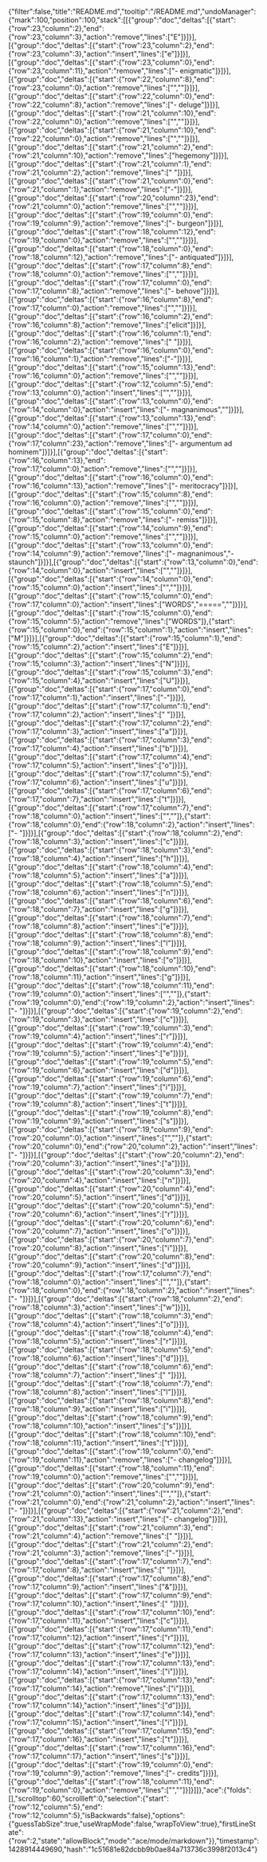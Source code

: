 {"filter":false,"title":"README.md","tooltip":"/README.md","undoManager":{"mark":100,"position":100,"stack":[[{"group":"doc","deltas":[{"start":{"row":23,"column":2},"end":{"row":23,"column":3},"action":"remove","lines":["E"]}]}],[{"group":"doc","deltas":[{"start":{"row":23,"column":2},"end":{"row":23,"column":3},"action":"insert","lines":["e"]}]}],[{"group":"doc","deltas":[{"start":{"row":23,"column":0},"end":{"row":23,"column":11},"action":"remove","lines":["- enigmatic"]}]}],[{"group":"doc","deltas":[{"start":{"row":22,"column":8},"end":{"row":23,"column":0},"action":"remove","lines":["",""]}]}],[{"group":"doc","deltas":[{"start":{"row":22,"column":0},"end":{"row":22,"column":8},"action":"remove","lines":["- deluge"]}]}],[{"group":"doc","deltas":[{"start":{"row":21,"column":10},"end":{"row":22,"column":0},"action":"remove","lines":["",""]}]}],[{"group":"doc","deltas":[{"start":{"row":21,"column":10},"end":{"row":22,"column":0},"action":"remove","lines":["",""]}]}],[{"group":"doc","deltas":[{"start":{"row":21,"column":2},"end":{"row":21,"column":10},"action":"remove","lines":["hegemony"]}]}],[{"group":"doc","deltas":[{"start":{"row":21,"column":1},"end":{"row":21,"column":2},"action":"remove","lines":[" "]}]}],[{"group":"doc","deltas":[{"start":{"row":21,"column":0},"end":{"row":21,"column":1},"action":"remove","lines":["-"]}]}],[{"group":"doc","deltas":[{"start":{"row":20,"column":23},"end":{"row":21,"column":0},"action":"remove","lines":["",""]}]}],[{"group":"doc","deltas":[{"start":{"row":19,"column":0},"end":{"row":19,"column":9},"action":"remove","lines":["- burgeon"]}]}],[{"group":"doc","deltas":[{"start":{"row":18,"column":12},"end":{"row":19,"column":0},"action":"remove","lines":["",""]}]}],[{"group":"doc","deltas":[{"start":{"row":18,"column":0},"end":{"row":18,"column":12},"action":"remove","lines":["- antiquated"]}]}],[{"group":"doc","deltas":[{"start":{"row":17,"column":8},"end":{"row":18,"column":0},"action":"remove","lines":["",""]}]}],[{"group":"doc","deltas":[{"start":{"row":17,"column":0},"end":{"row":17,"column":8},"action":"remove","lines":["- behove"]}]}],[{"group":"doc","deltas":[{"start":{"row":16,"column":8},"end":{"row":17,"column":0},"action":"remove","lines":["",""]}]}],[{"group":"doc","deltas":[{"start":{"row":16,"column":2},"end":{"row":16,"column":8},"action":"remove","lines":["elicit"]}]}],[{"group":"doc","deltas":[{"start":{"row":16,"column":1},"end":{"row":16,"column":2},"action":"remove","lines":[" "]}]}],[{"group":"doc","deltas":[{"start":{"row":16,"column":0},"end":{"row":16,"column":1},"action":"remove","lines":["-"]}]}],[{"group":"doc","deltas":[{"start":{"row":15,"column":13},"end":{"row":16,"column":0},"action":"remove","lines":["",""]}]}],[{"group":"doc","deltas":[{"start":{"row":12,"column":5},"end":{"row":13,"column":0},"action":"insert","lines":["",""]}]}],[{"group":"doc","deltas":[{"start":{"row":13,"column":0},"end":{"row":14,"column":0},"action":"insert","lines":["- magnanimous",""]}]}],[{"group":"doc","deltas":[{"start":{"row":13,"column":13},"end":{"row":14,"column":0},"action":"remove","lines":["",""]}]}],[{"group":"doc","deltas":[{"start":{"row":17,"column":0},"end":{"row":17,"column":23},"action":"remove","lines":["- argumentum ad hominem"]}]}],[{"group":"doc","deltas":[{"start":{"row":16,"column":13},"end":{"row":17,"column":0},"action":"remove","lines":["",""]}]}],[{"group":"doc","deltas":[{"start":{"row":16,"column":0},"end":{"row":16,"column":13},"action":"remove","lines":["- meritocracy"]}]}],[{"group":"doc","deltas":[{"start":{"row":15,"column":8},"end":{"row":16,"column":0},"action":"remove","lines":["",""]}]}],[{"group":"doc","deltas":[{"start":{"row":15,"column":0},"end":{"row":15,"column":8},"action":"remove","lines":["- remiss"]}]}],[{"group":"doc","deltas":[{"start":{"row":14,"column":9},"end":{"row":15,"column":0},"action":"remove","lines":["",""]}]}],[{"group":"doc","deltas":[{"start":{"row":13,"column":0},"end":{"row":14,"column":9},"action":"remove","lines":["- magnanimous","- staunch"]}]}],[{"group":"doc","deltas":[{"start":{"row":13,"column":0},"end":{"row":14,"column":0},"action":"insert","lines":["",""]}]}],[{"group":"doc","deltas":[{"start":{"row":14,"column":0},"end":{"row":15,"column":0},"action":"insert","lines":["",""]}]}],[{"group":"doc","deltas":[{"start":{"row":15,"column":0},"end":{"row":17,"column":0},"action":"insert","lines":["WORDS","=====",""]}]}],[{"group":"doc","deltas":[{"start":{"row":15,"column":0},"end":{"row":15,"column":5},"action":"remove","lines":["WORDS"]},{"start":{"row":15,"column":0},"end":{"row":15,"column":1},"action":"insert","lines":["M"]}]}],[{"group":"doc","deltas":[{"start":{"row":15,"column":1},"end":{"row":15,"column":2},"action":"insert","lines":["E"]}]}],[{"group":"doc","deltas":[{"start":{"row":15,"column":2},"end":{"row":15,"column":3},"action":"insert","lines":["N"]}]}],[{"group":"doc","deltas":[{"start":{"row":15,"column":3},"end":{"row":15,"column":4},"action":"insert","lines":["U"]}]}],[{"group":"doc","deltas":[{"start":{"row":17,"column":0},"end":{"row":17,"column":1},"action":"insert","lines":["-"]}]}],[{"group":"doc","deltas":[{"start":{"row":17,"column":1},"end":{"row":17,"column":2},"action":"insert","lines":[" "]}]}],[{"group":"doc","deltas":[{"start":{"row":17,"column":2},"end":{"row":17,"column":3},"action":"insert","lines":["a"]}]}],[{"group":"doc","deltas":[{"start":{"row":17,"column":3},"end":{"row":17,"column":4},"action":"insert","lines":["b"]}]}],[{"group":"doc","deltas":[{"start":{"row":17,"column":4},"end":{"row":17,"column":5},"action":"insert","lines":["o"]}]}],[{"group":"doc","deltas":[{"start":{"row":17,"column":5},"end":{"row":17,"column":6},"action":"insert","lines":["u"]}]}],[{"group":"doc","deltas":[{"start":{"row":17,"column":6},"end":{"row":17,"column":7},"action":"insert","lines":["t"]}]}],[{"group":"doc","deltas":[{"start":{"row":17,"column":7},"end":{"row":18,"column":0},"action":"insert","lines":["",""]},{"start":{"row":18,"column":0},"end":{"row":18,"column":2},"action":"insert","lines":["- "]}]}],[{"group":"doc","deltas":[{"start":{"row":18,"column":2},"end":{"row":18,"column":3},"action":"insert","lines":["c"]}]}],[{"group":"doc","deltas":[{"start":{"row":18,"column":3},"end":{"row":18,"column":4},"action":"insert","lines":["h"]}]}],[{"group":"doc","deltas":[{"start":{"row":18,"column":4},"end":{"row":18,"column":5},"action":"insert","lines":["a"]}]}],[{"group":"doc","deltas":[{"start":{"row":18,"column":5},"end":{"row":18,"column":6},"action":"insert","lines":["n"]}]}],[{"group":"doc","deltas":[{"start":{"row":18,"column":6},"end":{"row":18,"column":7},"action":"insert","lines":["g"]}]}],[{"group":"doc","deltas":[{"start":{"row":18,"column":7},"end":{"row":18,"column":8},"action":"insert","lines":["e"]}]}],[{"group":"doc","deltas":[{"start":{"row":18,"column":8},"end":{"row":18,"column":9},"action":"insert","lines":["l"]}]}],[{"group":"doc","deltas":[{"start":{"row":18,"column":9},"end":{"row":18,"column":10},"action":"insert","lines":["o"]}]}],[{"group":"doc","deltas":[{"start":{"row":18,"column":10},"end":{"row":18,"column":11},"action":"insert","lines":["g"]}]}],[{"group":"doc","deltas":[{"start":{"row":18,"column":11},"end":{"row":19,"column":0},"action":"insert","lines":["",""]},{"start":{"row":19,"column":0},"end":{"row":19,"column":2},"action":"insert","lines":["- "]}]}],[{"group":"doc","deltas":[{"start":{"row":19,"column":2},"end":{"row":19,"column":3},"action":"insert","lines":["c"]}]}],[{"group":"doc","deltas":[{"start":{"row":19,"column":3},"end":{"row":19,"column":4},"action":"insert","lines":["r"]}]}],[{"group":"doc","deltas":[{"start":{"row":19,"column":4},"end":{"row":19,"column":5},"action":"insert","lines":["e"]}]}],[{"group":"doc","deltas":[{"start":{"row":19,"column":5},"end":{"row":19,"column":6},"action":"insert","lines":["d"]}]}],[{"group":"doc","deltas":[{"start":{"row":19,"column":6},"end":{"row":19,"column":7},"action":"insert","lines":["i"]}]}],[{"group":"doc","deltas":[{"start":{"row":19,"column":7},"end":{"row":19,"column":8},"action":"insert","lines":["t"]}]}],[{"group":"doc","deltas":[{"start":{"row":19,"column":8},"end":{"row":19,"column":9},"action":"insert","lines":["s"]}]}],[{"group":"doc","deltas":[{"start":{"row":19,"column":9},"end":{"row":20,"column":0},"action":"insert","lines":["",""]},{"start":{"row":20,"column":0},"end":{"row":20,"column":2},"action":"insert","lines":["- "]}]}],[{"group":"doc","deltas":[{"start":{"row":20,"column":2},"end":{"row":20,"column":3},"action":"insert","lines":["a"]}]}],[{"group":"doc","deltas":[{"start":{"row":20,"column":3},"end":{"row":20,"column":4},"action":"insert","lines":["n"]}]}],[{"group":"doc","deltas":[{"start":{"row":20,"column":4},"end":{"row":20,"column":5},"action":"insert","lines":["d"]}]}],[{"group":"doc","deltas":[{"start":{"row":20,"column":5},"end":{"row":20,"column":6},"action":"insert","lines":["r"]}]}],[{"group":"doc","deltas":[{"start":{"row":20,"column":6},"end":{"row":20,"column":7},"action":"insert","lines":["o"]}]}],[{"group":"doc","deltas":[{"start":{"row":20,"column":7},"end":{"row":20,"column":8},"action":"insert","lines":["i"]}]}],[{"group":"doc","deltas":[{"start":{"row":20,"column":8},"end":{"row":20,"column":9},"action":"insert","lines":["d"]}]}],[{"group":"doc","deltas":[{"start":{"row":17,"column":7},"end":{"row":18,"column":0},"action":"insert","lines":["",""]},{"start":{"row":18,"column":0},"end":{"row":18,"column":2},"action":"insert","lines":["- "]}]}],[{"group":"doc","deltas":[{"start":{"row":18,"column":2},"end":{"row":18,"column":3},"action":"insert","lines":["w"]}]}],[{"group":"doc","deltas":[{"start":{"row":18,"column":3},"end":{"row":18,"column":4},"action":"insert","lines":["o"]}]}],[{"group":"doc","deltas":[{"start":{"row":18,"column":4},"end":{"row":18,"column":5},"action":"insert","lines":["r"]}]}],[{"group":"doc","deltas":[{"start":{"row":18,"column":5},"end":{"row":18,"column":6},"action":"insert","lines":["d"]}]}],[{"group":"doc","deltas":[{"start":{"row":18,"column":6},"end":{"row":18,"column":7},"action":"insert","lines":[" "]}]}],[{"group":"doc","deltas":[{"start":{"row":18,"column":7},"end":{"row":18,"column":8},"action":"insert","lines":["l"]}]}],[{"group":"doc","deltas":[{"start":{"row":18,"column":8},"end":{"row":18,"column":9},"action":"insert","lines":["i"]}]}],[{"group":"doc","deltas":[{"start":{"row":18,"column":9},"end":{"row":18,"column":10},"action":"insert","lines":["s"]}]}],[{"group":"doc","deltas":[{"start":{"row":18,"column":10},"end":{"row":18,"column":11},"action":"insert","lines":["t"]}]}],[{"group":"doc","deltas":[{"start":{"row":19,"column":0},"end":{"row":19,"column":11},"action":"remove","lines":["- changelog"]}]}],[{"group":"doc","deltas":[{"start":{"row":18,"column":11},"end":{"row":19,"column":0},"action":"remove","lines":["",""]}]}],[{"group":"doc","deltas":[{"start":{"row":20,"column":9},"end":{"row":21,"column":0},"action":"insert","lines":["",""]},{"start":{"row":21,"column":0},"end":{"row":21,"column":2},"action":"insert","lines":["- "]}]}],[{"group":"doc","deltas":[{"start":{"row":21,"column":2},"end":{"row":21,"column":13},"action":"insert","lines":["- changelog"]}]}],[{"group":"doc","deltas":[{"start":{"row":21,"column":3},"end":{"row":21,"column":4},"action":"remove","lines":[" "]}]}],[{"group":"doc","deltas":[{"start":{"row":21,"column":2},"end":{"row":21,"column":3},"action":"remove","lines":["-"]}]}],[{"group":"doc","deltas":[{"start":{"row":17,"column":7},"end":{"row":17,"column":8},"action":"insert","lines":[" "]}]}],[{"group":"doc","deltas":[{"start":{"row":17,"column":8},"end":{"row":17,"column":9},"action":"insert","lines":["&"]}]}],[{"group":"doc","deltas":[{"start":{"row":17,"column":9},"end":{"row":17,"column":10},"action":"insert","lines":[" "]}]}],[{"group":"doc","deltas":[{"start":{"row":17,"column":10},"end":{"row":17,"column":11},"action":"insert","lines":["c"]}]}],[{"group":"doc","deltas":[{"start":{"row":17,"column":11},"end":{"row":17,"column":12},"action":"insert","lines":["r"]}]}],[{"group":"doc","deltas":[{"start":{"row":17,"column":12},"end":{"row":17,"column":13},"action":"insert","lines":["e"]}]}],[{"group":"doc","deltas":[{"start":{"row":17,"column":13},"end":{"row":17,"column":14},"action":"insert","lines":["i"]}]}],[{"group":"doc","deltas":[{"start":{"row":17,"column":13},"end":{"row":17,"column":14},"action":"remove","lines":["i"]}]}],[{"group":"doc","deltas":[{"start":{"row":17,"column":13},"end":{"row":17,"column":14},"action":"insert","lines":["d"]}]}],[{"group":"doc","deltas":[{"start":{"row":17,"column":14},"end":{"row":17,"column":15},"action":"insert","lines":["i"]}]}],[{"group":"doc","deltas":[{"start":{"row":17,"column":15},"end":{"row":17,"column":16},"action":"insert","lines":["t"]}]}],[{"group":"doc","deltas":[{"start":{"row":17,"column":16},"end":{"row":17,"column":17},"action":"insert","lines":["s"]}]}],[{"group":"doc","deltas":[{"start":{"row":19,"column":0},"end":{"row":19,"column":9},"action":"remove","lines":["- credits"]}]}],[{"group":"doc","deltas":[{"start":{"row":18,"column":11},"end":{"row":19,"column":0},"action":"remove","lines":["",""]}]}]]},"ace":{"folds":[],"scrolltop":60,"scrollleft":0,"selection":{"start":{"row":12,"column":5},"end":{"row":12,"column":5},"isBackwards":false},"options":{"guessTabSize":true,"useWrapMode":false,"wrapToView":true},"firstLineState":{"row":2,"state":"allowBlock","mode":"ace/mode/markdown"}},"timestamp":1428914449690,"hash":"1c51681e82dcbb9b0ae84a713736c3998f2013c4"}
